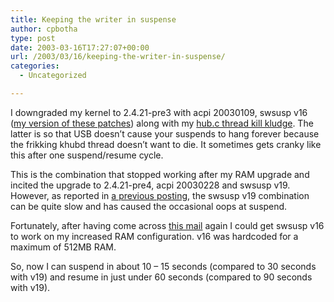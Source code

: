 ```yaml
---
title: Keeping the writer in suspense
author: cpbotha
type: post
date: 2003-03-16T17:27:07+00:00
url: /2003/03/16/keeping-the-writer-in-suspense/
categories:
  - Uncategorized

---
```

I downgraded my kernel to 2.4.21-pre3 with acpi 20030109, swsusp v16 ([my version of these patches][1]) along with my [hub.c thread kill kludge][2]. The latter is so that USB doesn&#8217;t cause your suspends to hang forever because the frikking khubd thread doesn&#8217;t want to die. It sometimes gets cranky like this after one suspend/resume cycle.

This is the combination that stopped working after my RAM upgrade and incited the upgrade to 2.4.21-pre4, acpi 20030228 and swsusp v19. However, as reported in [a previous posting][3], the swsusp v19 combination can be quite slow and has caused the occasional oops at suspend.

Fortunately, after having come across [this mail][4] again I could get swsusp v16 to work on my increased RAM configuration. v16 was hardcoded for a maximum of 512MB RAM.

So, now I can suspend in about 10 &#8211; 15 seconds (compared to 30 seconds with v19) and resume in just under 60 seconds (compared to 90 seconds with v19).

 [1]: http://lister.fornax.hu/pipermail/swsusp/2003-January/001438.html
 [2]: http://cpbotha.net/thingies/hub.c.thread_kill9.diff
 [3]: http://cpbotha.net/weblogs/cpbotha/archives/000113.html
 [4]: http://lister.fornax.hu/pipermail/swsusp/2002-November/001123.html